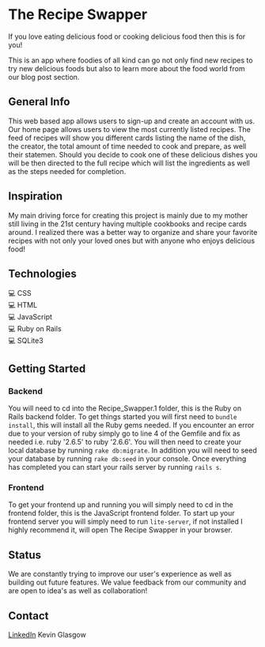 # The Recipe Swapper

If you love eating delicious food or cooking delicious food then this is for you!

This is an app where foodies of all kind can go not only find new recipes to try new delicious foods but also to learn more about the food world from our blog post section. 

## General Info
This web based app allows users to sign-up and create an account with us. Our home page allows users to view the most currently listed recipes. The feed of recipes will show you different cards listing the name of the dish, the creator, the total amount of time needed to cook and prepare, as well their statemen. Should you decide to cook one of these delicious dishes you will be then directed to the full recipe which will list the ingredients as well as the steps needed for completion. 

## Inspiration
My main driving force for creating this project is mainly due to my mother still living in the 21st century having multiple cookbooks and recipe cards around. I realized there was a better way to organize and share your favorite recipes with not only your loved ones but with anyone who enjoys delicious food! 

## Technologies
💻 CSS <br />
💻 HTML <br />
💻 JavaScript <br />
💻 Ruby on Rails <br />
💻 SQLite3 <br />

## Getting Started
### Backend
You will need to cd into the Recipe_Swapper.1 folder, this is the Ruby on Rails backend folder. To get things started you will first need to ```bundle install```, this will install all the Ruby gems needed. If you encounter an error due to your version of ruby simply go to line 4 of the Gemfile and fix as needed i.e. ruby '2.6.5' to ruby '2.6.6'. You will then need to create your local database by running ```rake db:migrate```. In addition you will need to seed your database by running ```rake db:seed``` in your console. Once everything has completed you can start your rails server by running ```rails s```.
### Frontend
To get your frontend up and running you will simply need to cd in the frontend folder, this is the JavaScript frontend folder. To start up your frontend server you will simply need to run ```lite-server```, if not installed I highly recommend it, will open The Recipe Swapper in your browser.

## Status
We are constantly trying to improve our user's experience as well as building out future features. We value feedback from our community and are open to idea's as well as collaboration!

## Contact
[LinkedIn](https://www.linkedin.com/in/kevin-glasgow-21795154/)  Kevin Glasgow
